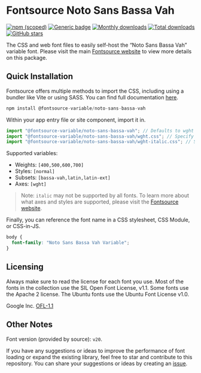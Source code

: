 # Fontsource Noto Sans Bassa Vah

[![npm (scoped)](https://img.shields.io/npm/v/@fontsource-variable/noto-sans-bassa-vah?color=brightgreen)](https://www.npmjs.com/package/@fontsource-variable/noto-sans-bassa-vah) [![Generic badge](https://img.shields.io/badge/fontsource-passing-brightgreen)](https://github.com/fontsource/fontsource) [![Monthly downloads](https://badgen.net/npm/dm/@fontsource-variable/noto-sans-bassa-vah)](https://github.com/fontsource/fontsource) [![Total downloads](https://badgen.net/npm/dt/@fontsource-variable/noto-sans-bassa-vah)](https://github.com/fontsource/fontsource) [![GitHub stars](https://img.shields.io/github/stars/fontsource/fontsource.svg?style=social&label=Star)](https://github.com/fontsource/fontsource/stargazers)

The CSS and web font files to easily self-host the “Noto Sans Bassa Vah” variable font. Please visit the main [Fontsource website](https://fontsource.org/fonts/noto-sans-bassa-vah) to view more details on this package.

## Quick Installation

Fontsource offers multiple methods to import the CSS, including using a bundler like Vite or using SASS. You can find full documentation [here](https://fontsource.org/docs/getting-started/introduction).

```javascript
npm install @fontsource-variable/noto-sans-bassa-vah
```

Within your app entry file or site component, import it in.

```javascript
import "@fontsource-variable/noto-sans-bassa-vah"; // Defaults to wght axis
import "@fontsource-variable/noto-sans-bassa-vah/wght.css"; // Specify axis
import "@fontsource-variable/noto-sans-bassa-vah/wght-italic.css"; // Specify axis and style
```

Supported variables:
- Weights: `[400,500,600,700]`
- Styles: `[normal]`
- Subsets: `[bassa-vah,latin,latin-ext]`
- Axes: `[wght]`

> Note: `italic` may not be supported by all fonts. To learn more about what axes and styles are supported, please visit the [Fontsource website](https://fontsource.org/fonts/noto-sans-bassa-vah).

Finally, you can reference the font name in a CSS stylesheet, CSS Module, or CSS-in-JS.

```css
body {
  font-family: "Noto Sans Bassa Vah Variable";
}
```

## Licensing
Always make sure to read the license for each font you use. Most of the fonts in the collection use the SIL Open Font License, v1.1. Some fonts use the Apache 2 license. The Ubuntu fonts use the Ubuntu Font License v1.0.

Google Inc.
[OFL-1.1](http://scripts.sil.org/OFL)

## Other Notes
Font version (provided by source): `v20`.

If you have any suggestions or ideas to improve the performance of font loading or expand the existing library, feel free to star and contribute to this repository. You can share your suggestions or ideas by creating an [issue](https://github.com/fontsource/fontsource/issues).